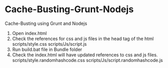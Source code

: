 # Cache-Busting-Grunt-Nodejs
Cache-Busting using Grunt and Nodejs

1. Open index.html
2. Check the references for css and js files in the head tag of the html
		scripts/style.css
		scripts/Js/script.js
3. Run build.bat file in Bundle folder
4. Check the index.html will have updated references to css and js files.
	scripts/style.randomhashcode.css
	scripts/Js/script.randomhashcode.js